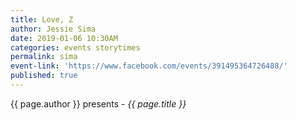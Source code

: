 ```yaml
---
title: Love, Z
author: Jessie Sima
date: 2019-01-06 10:30AM
categories: events storytimes
permalink: sima
event-link: 'https://www.facebook.com/events/391495364726488/'
published: true
---
```

{{ page.author }} presents - *{{ page.title }}*

